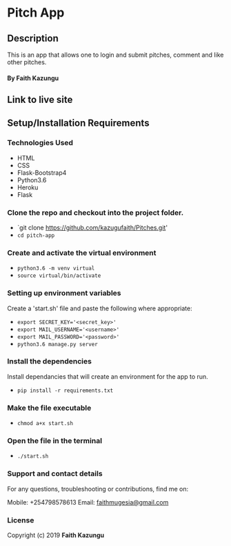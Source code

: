 # Pitch App

## Description

This is an app that allows one to login and submit pitches, comment and like other pitches.


#### By **Faith Kazungu**

## Link to live site



## Setup/Installation Requirements

### Technologies Used

- HTML
- CSS
- Flask-Bootstrap4
- Python3.6
- Heroku
- Flask

### Clone the repo and checkout into the project folder.

- `git clone https://github.com/kazugufaith/Pitches.git'
- `cd pitch-app`

### Create and activate the virtual environment

- `python3.6 -m venv virtual`
- `source virtual/bin/activate`

### Setting up environment variables

Create a 'start.sh' file and paste the following where appropriate:

- `export SECRET_KEY='<secret_key>'`
- `export MAIL_USERNAME='<username>'`
- `export MAIL_PASSWORD='<password>'`
- `python3.6 manage.py server`

### Install the dependencies

Install dependancies that will create an environment for the app to run.

- `pip install -r requirements.txt`

### Make the file executable

- `chmod a+x start.sh`

### Open the file in the terminal

- `./start.sh`


### Support and contact details
For any questions, troubleshooting or contributions, find me on:

Mobile: +254798578613
Email: faithmugesia@gmail.com


### License

Copyright (c) 2019 **Faith Kazungu**
